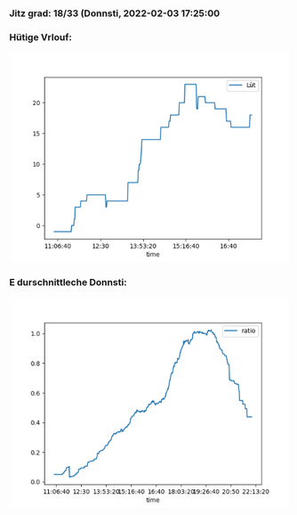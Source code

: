 ### Jitz grad: 18/33 (Donnsti, 2022-02-03 17:25:00

### Hütige Vrlouf:
![Graph](Today.png)

### E durschnittleche Donnsti:
![Graph](Donnsti.png)
